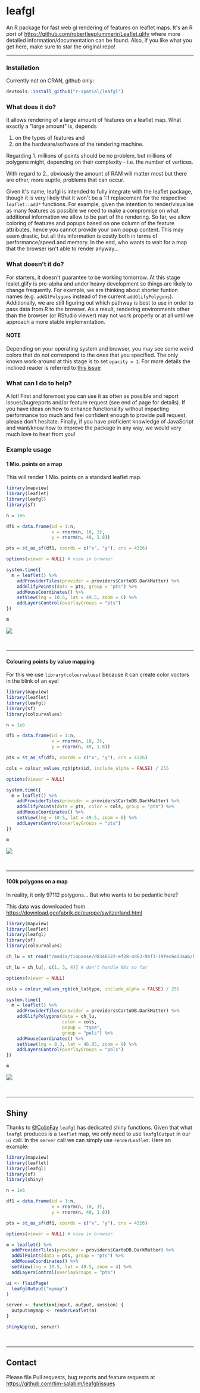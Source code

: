 # leafgl

An R package for fast web gl rendering of features on leaflet maps.
It's an R port of https://github.com/robertleeplummerjr/Leaflet.glify where 
more detailed information/documentation can be found. Also, if you like 
what you get here, make sure to star the original repo!

-----

### Installation

Currently not on CRAN, github only:

```r
devtools::install_github("r-spatial/leafgl")
```

### What does it do?

It allows rendering of a large amount of features on a leaflet map. 
What exactly a "large amount" is, depends 

1. on the types of features and
2. on the hardware/software of the rendering machine. 

Regarding 1. millions of points should be no problem, but millions 
of polygons might, depending on their complexity - i.e. the number of 
vertices.

With regard to 2., obviously the amount of RAM will matter most but
there are other, more suptle, problems that can occur. 

Given it's name, leafgl is intended to fully integrate with the 
leaflet package, though it is very likely that it won't be a 1:1
replacement for the respective `leaflet::add*` functions. For example, 
given the intention to render/visualise as many features as possible we
need to make a compromise on what additional information we allow to be 
part of the rendering. So far, we allow coloring of features and popups
based on one column of the feature attributes, hence you cannot provide 
your own popup content. This may seem drastic, but all this information 
is costly both in terms of performance/speed and memory. In the end, who
wants to wait for a map that the browser isn't able to render anyway...

### What doesn't it do?

For starters, it doesn't guarantee to be working tomorrow. At this stage
lealet.glify is pre-alpha and under heavy development so things are 
likely to change frequently. For example, we are thinking about shorter 
funtion names (e.g. `addGlPolygons` instead of the current 
`addGlifyPolygons`). Additionally, we are still figuring out which 
pathway is best to use in order to pass data from R to the browser. As
a result, rendering environments other than the browser (or RStudio 
viewer) may not work properly or at all until we approach a more stable 
implementation.

#### NOTE

Depending on your operating system and browser, you may
see some weird colors that do not correspond to the ones that you
specified. The only known work-around at this stage is to set `opacity = 1`. 
For more details the inclined reader is referred to [this issue](https://github.com/tim-salabim/leafgl/issues/4)

### What can I do to help?

A lot! First and foremost you can use it as often as possible and report
issues/bugreports and/or feature request (see end of page for details). 
If you have ideas on how to enhance functionality without impacting
performance too much and feel confident enough to provide pull
request, please don't hesitate. Finally, if you have proficient 
knowledge of JavaScript and want/know how to improve the package in any 
way, we would very much love to hear from you!

### Example usage

#### 1 Mio. points on a map

This will render 1 Mio. points on a standard leaflet map. 

```r
library(mapview)
library(leaflet)
library(leafgl)
library(sf)

n = 1e6

df1 = data.frame(id = 1:n,
                 x = rnorm(n, 10, 3),
                 y = rnorm(n, 49, 1.8))

pts = st_as_sf(df1, coords = c("x", "y"), crs = 4326)

options(viewer = NULL) # view in browser

system.time({
  m = leaflet() %>%
    addProviderTiles(provider = providers$CartoDB.DarkMatter) %>%
    addGlifyPoints(data = pts, group = "pts") %>%
    addMouseCoordinates() %>%
    setView(lng = 10.5, lat = 49.5, zoom = 6) %>% 
    addLayersControl(overlayGroups = "pts")
})

m
```
![](readme_figs/pts_blue.png)

<br>

-----

#### Colouring points by value mapping

For this we use `library(colourvalues)` because it can create color 
voctors in the blink of an eye!

```r
library(mapview)
library(leaflet)
library(leafgl)
library(sf)
library(colourvalues)

n = 1e6

df1 = data.frame(id = 1:n,
                 x = rnorm(n, 10, 3),
                 y = rnorm(n, 49, 1.8))

pts = st_as_sf(df1, coords = c("x", "y"), crs = 4326)

cols = colour_values_rgb(pts$id, include_alpha = FALSE) / 255

options(viewer = NULL)

system.time({
  m = leaflet() %>%
    addProviderTiles(provider = providers$CartoDB.DarkMatter) %>%
    addGlifyPoints(data = pts, color = cols, group = "pts") %>%
    addMouseCoordinates() %>%
    setView(lng = 10.5, lat = 49.5, zoom = 6) %>% 
    addLayersControl(overlayGroups = "pts")
})

m
```
![](readme_figs/pts_viridis.png)

<br>

-----

#### 100k polygons on a map

In reality, it only 97112 polygons... But who wants to be pedantic here?

This data was downloaded from https://download.geofabrik.de/europe/switzerland.html

```r
library(mapview)
library(leaflet)
library(leafgl)
library(sf)
library(colourvalues)

ch_lu = st_read("/media/timpanse/d8346522-ef28-4d63-9bf3-19fec6e13aab/bu_lenovo/software/testing/mapview/switzerland/landuse.shp")

ch_lu = ch_lu[, c(1, 3, 4)] # don't handle NAs so far

options(viewer = NULL)

cols = colour_values_rgb(ch_lu$type, include_alpha = FALSE) / 255

system.time({
  m = leaflet() %>%
    addProviderTiles(provider = providers$CartoDB.DarkMatter) %>%
    addGlifyPolygons(data = ch_lu, 
                     color = cols, 
                     popup = "type",
                     group = "pols") %>%
    addMouseCoordinates() %>%
    setView(lng = 8.3, lat = 46.85, zoom = 9) %>% 
    addLayersControl(overlayGroups = "pols")
})

m
```

![](readme_figs/polys_ch.png)

<br>

-----

## Shiny ##

Thanks to [@ColinFay](https://github.com/ColinFay) `leafgl` has dedicated shiny functions. Given that what `leafgl` produces is a `leaflet` map, we only need to
use `leafglOutput` in our `ui` call. In the `server` call we can simply use `renderLeaflet`. Here an example:

```r
library(mapview)
library(leaflet)
library(leafgl)
library(sf)
library(shiny)

n = 1e6

df1 = data.frame(id = 1:n,
                 x = rnorm(n, 10, 3),
                 y = rnorm(n, 49, 1.8))

pts = st_as_sf(df1, coords = c("x", "y"), crs = 4326)

options(viewer = NULL) # view in browser

m = leaflet() %>%
  addProviderTiles(provider = providers$CartoDB.DarkMatter) %>%
  addGlPoints(data = pts, group = "pts") %>%
  addMouseCoordinates() %>%
  setView(lng = 10.5, lat = 49.5, zoom = 4) %>% 
  addLayersControl(overlayGroups = "pts")

ui <- fluidPage(
  leafglOutput("mymap")
)

server <- function(input, output, session) {
  output$mymap <- renderLeaflet(m)
}

shinyApp(ui, server)
```
<br>

-----


## Contact ##

Please file Pull requests, bug reports and feature requests at https://github.com/tim-salabim/leafgl/issues
